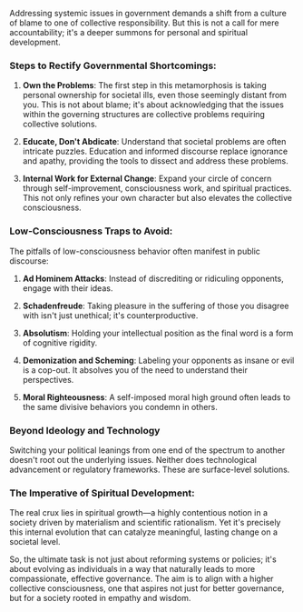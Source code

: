 Addressing systemic issues in government demands a shift from a culture of blame to one of collective responsibility. But this is not a call for mere accountability; it's a deeper summons for personal and spiritual development.

### Steps to Rectify Governmental Shortcomings:

1. **Own the Problems**: The first step in this metamorphosis is taking personal ownership for societal ills, even those seemingly distant from you. This is not about blame; it's about acknowledging that the issues within the governing structures are collective problems requiring collective solutions.
    
2. **Educate, Don't Abdicate**: Understand that societal problems are often intricate puzzles. Education and informed discourse replace ignorance and apathy, providing the tools to dissect and address these problems.
    
3. **Internal Work for External Change**: Expand your circle of concern through self-improvement, consciousness work, and spiritual practices. This not only refines your own character but also elevates the collective consciousness.
    

### Low-Consciousness Traps to Avoid:

The pitfalls of low-consciousness behavior often manifest in public discourse:

1. **Ad Hominem Attacks**: Instead of discrediting or ridiculing opponents, engage with their ideas.
    
2. **Schadenfreude**: Taking pleasure in the suffering of those you disagree with isn't just unethical; it's counterproductive.
    
3. **Absolutism**: Holding your intellectual position as the final word is a form of cognitive rigidity.
    
4. **Demonization and Scheming**: Labeling your opponents as insane or evil is a cop-out. It absolves you of the need to understand their perspectives.
    
5. **Moral Righteousness**: A self-imposed moral high ground often leads to the same divisive behaviors you condemn in others.
    

### Beyond Ideology and Technology

Switching your political leanings from one end of the spectrum to another doesn't root out the underlying issues. Neither does technological advancement or regulatory frameworks. These are surface-level solutions.

### The Imperative of Spiritual Development:

The real crux lies in spiritual growth—a highly contentious notion in a society driven by materialism and scientific rationalism. Yet it's precisely this internal evolution that can catalyze meaningful, lasting change on a societal level.

So, the ultimate task is not just about reforming systems or policies; it's about evolving as individuals in a way that naturally leads to more compassionate, effective governance. The aim is to align with a higher collective consciousness, one that aspires not just for better governance, but for a society rooted in empathy and wisdom.